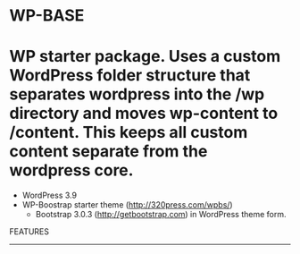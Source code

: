 WP-BASE
===================

WP starter package. Uses a custom WordPress folder structure that separates wordpress into the /wp directory and moves wp-content to /content. This keeps all custom content separate from the wordpress core.
===================

- WordPress 3.9
- WP-Boostrap starter theme (http://320press.com/wpbs/)
    - Bootstrap 3.0.3 (http://getbootstrap.com) in WordPress theme form. 

FEATURES
________


